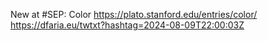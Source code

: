 New at #SEP: Color https://plato.stanford.edu/entries/color/ https://dfaria.eu/twtxt?hashtag=2024-08-09T22:00:03Z